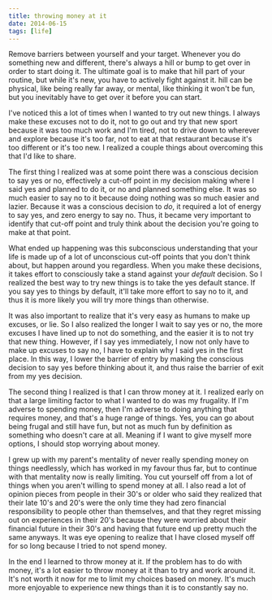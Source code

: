 ```yaml
---
title: throwing money at it
date: 2014-06-15
tags: [life]
---
```


Remove barriers between yourself and your target. Whenever you do something new and different, there's always a hill or bump to get over in order to start doing it. The ultimate goal is to make that hill part of your routine, but while it's new, you have to actively fight against it. hill can be physical, like being really far away, or mental, like thinking it won't be fun, but you inevitably have to get over it before you can start.

I've noticed this a lot of times when I wanted to try out new things. I always make these excuses not to do it, not to go out and try that new sport because it was too much work and I'm tired, not to drive down to wherever and explore because it's too far, not to eat at that restaurant because it's too different or it's too new. I realized a couple things about overcoming this that I'd like to share.

The first thing I realized was at some point there was a conscious decision to say yes or no, effectively a cut-off point in my decision making where I said yes and planned to do it, or no and planned something else. It was so much easier to say no to it because doing nothing was so much easier and lazier. Because it was a conscious decision to *do*, it required a lot of energy to say yes, and zero energy to say no. Thus, it became very important to identify that cut-off point and truly think about the decision you're going to make at that point.

What ended up happening was this subconscious understanding that your life is made up of a lot of unconscious cut-off points that you don't think about, but happen around you regardless. When you make these decisions, it takes effort to consciously take a stand against your *default* decision. So I realized the best way to try new things is to take the yes default stance. If you say yes to things by default, it'll take more effort to say no to it, and thus it is more likely you will try more things than otherwise.

It was also important to realize that it's very easy as humans to make up excuses, or lie. So I also realized the longer I wait to say yes or no, the more excuses I have lined up to not do something, and the easier it is to not try that new thing. However, if I say yes immediately, I now not only have to make up excuses to say no, I have to explain why I said yes in the first place. In this way, I lower the barrier of entry by making the conscious decision to say yes before thinking about it, and thus raise the barrier of exit from my yes decision.

The second thing I realized is that I can throw money at it. I realized early on that a large limiting factor to what I wanted to do was my frugality. If I'm adverse to spending money, then I'm adverse to doing anything that requires money, and that's a huge range of things. Yes, you can go about being frugal and still have fun, but not as much fun by definition as something who doesn't care at all. Meaning if I want to give myself more options, I should stop worrying about money.

I grew up with my parent's mentality of never really spending money on things needlessly, which has worked in my favour thus far, but to continue with that mentality now is really limiting. You cut yourself off from a lot of things when you aren't willing to spend money at all. I also read a lot of opinion pieces from people in their 30's or older who said they realized that their late 10's and 20's were the only time they had zero financial responsibility to people other than themselves, and that they regret missing out on experiences in their 20's because they were worried about their financial future in their 30's and having that future end up pretty much the same anyways. It was eye opening to realize that I have closed myself off for so long because I tried to not spend money.

In the end I learned to throw money at it. If the problem has to do with money, it's a lot easier to throw money at it than to try and work around it. It's not worth it now for me to limit my choices based on money. It's much more enjoyable to experience new things than it is to constantly say no.
